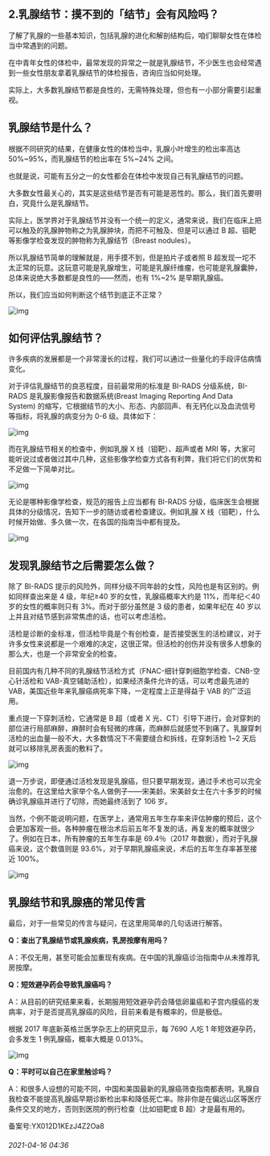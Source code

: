## 2.乳腺结节：摸不到的「结节」会有风险吗？
了解了乳腺的一些基本知识，包括乳腺的进化和解剖结构后，咱们聊聊女性在体检当中常遇到的问题。


在中青年女性的体检中，最常发现的异常之一就是乳腺结节，不少医生也会经常遇到一些女性朋友拿着乳腺结节的体检报告，咨询应当如何处理。


实际上，大多数乳腺结节都是良性的，无需特殊处理，但也有一小部分需要引起重视。


**乳腺结节是什么？**
------------


根据不同研究的结果，在健康女性的体检当中，乳腺小叶增生的检出率高达 50%~95%，而乳腺结节的检出率在 5%~24% 之间。


也就是说，可能有五分之一的女性都会在体检中发现自己有乳腺结节的问题。


大多数女性最关心的，其实是这些结节是否有可能是恶性的。那么，我们首先要明白，究竟什么是乳腺结节。


实际上，医学界对于乳腺结节并没有一个统一的定义，通常来说，我们在临床上把可以触及的乳腺肿物称之为乳腺肿块，而把不可触及、但是可以通过 B 超、钼靶等影像学检查发现的肿物称为乳腺结节（Breast nodules）。


所以乳腺结节简单的理解就是，用手摸不到，但是拍片子或者照 B 超发现一坨不太正常的玩意。这玩意可能是乳腺增生，可能是乳腺纤维瘤，也可能是乳腺囊肿，总体来说绝大多数都是良性的——然而，也有 1%~2% 是早期乳腺癌。


所以，我们应当如何判断这个结节到底正不正常？


![img](https://pic2.zhimg.com/v2-41734db1838f6d451545ac0d92e1e2d6.webp)

**如何评估乳腺结节？**
-------------


许多疾病的发展都是一个非常漫长的过程，我们可以通过一些量化的手段评估病情变化。


对于评估乳腺结节的良恶程度，目前最常用的标准是 BI-RADS 分级系统，BI-RADS 是乳腺影像报告和数据系统(Breast Imaging Reporting And Data System) 的缩写，它根据结节的大小、形态、内部回声、有无钙化以及血流信号等指标，将乳腺的病变分为 0-6 级。具体如下：


![img](https://pic2.zhimg.com/v2-096b898eb860a5897f44c494e6424538.webp)

而在乳腺结节相关的检查中，例如乳腺 X 线（钼靶）、超声或者 MRI 等，大家可能听说过或者做过其中几种，这些影像学检查方式各有利弊，我们将它们的优势和不足做一下简单对比。


![img](https://pic1.zhimg.com/v2-e644a0e72ea05c67cb71f61a1ebb5b65.webp)

无论是哪种影像学检查，规范的报告上应当都有 BI-RADS 分级，临床医生会根据具体的分级情况，告知下一步的随访或者检查建议。例如乳腺 X 线（钼靶），什么时候开始做、多久做一次，在各国的指南当中都有提及。 


![img](https://pic3.zhimg.com/v2-d13526b7de95232f8b2c6dffc82b4c69.webp)

**发现乳腺结节之后需要怎么做？**
------------------


除了 BI-RADS 提示的风险外，同样分级不同年龄的女性，风险也是有区别的。例如同样查出来是 4 级，年纪≥40 岁的女性，乳腺癌概率大约是 11%，而年纪＜40 岁的女性的概率则只有 3%。而对于部分虽然是 3 级的患者，如果年纪在 40 岁以上并且对结节感到非常焦虑的话，也可以考虑活检。


活检是诊断的金标准，但活检毕竟是个有创检查，是否接受医生的活检建议，对于许多女性来说都是一个艰难的决定，这很正常。但活检的创伤并没有很多人想象的那么大，也是一个非常安全的检查。


目前国内有几种不同的乳腺结节活检方式（FNAC-细针穿刺细胞学检查、CNB-空心针活检和 VAB-真空辅助活检），如果经济条件允许的话，可以考虑最先进的 VAB，美国近些年来乳腺癌病死率下降，一定程度上正是得益于 VAB 的广泛运用。


重点提一下穿刺活检，它通常是 B 超（或者 X 光、CT）引导下进行，会对穿刺的部位进行局部麻醉，麻醉时会有轻微的疼痛，而麻醉后就感觉不到痛了。乳腺穿刺活检的出血量一般不大，大多数情况下不需要缝合和拆线，在穿刺活检 1~2 天后就可以移除乳房表面的敷料了。


![img](https://pic4.zhimg.com/v2-a54ada1ccee26a5c31c9a4c7bc1a3a48.webp)

退一万步说，即便通过活检发现是乳腺癌，但只要早期发现，通过手术也可以完全治愈的。在这里给大家举个名人做例子——宋美龄。宋美龄女士在六十多岁的时候确诊乳腺癌并进行了切除，而她最终活到了 106 岁。


当然，个例不能说明问题，在医学上，通常用五年生存率来评估肿瘤的预后，这个会更加客观一些。各种肿瘤在根治术后前五年不复发的话，再复发的概率就很少了。例如在日本，所有肿瘤的五年生存率是 69.4％（2017 年数据），而对于乳腺癌来说，这个数值则是 93.6%，对于早期乳腺癌来说，术后的五年生存率甚至接近 100%。


![img](https://pic3.zhimg.com/v2-34366f295532328ea5ebbcbb15b0ed00.webp)

**乳腺结节和乳腺癌的常见传言**
-----------------


最后，对于一些常见的传言与疑问，在这里用简单的几句话进行解答。


**Q：查出了乳腺结节或乳腺疾病，乳房按摩有用吗？**


A：不仅无用，甚至可能会加重现有疾病。在中国的乳腺癌诊治指南中从未推荐乳房按摩。


**Q：短效避孕药会导致乳腺癌吗？**


A：从目前的研究结果来看，长期服用短效避孕药会降低卵巢癌和子宫内膜癌的发病率，对于是否提高乳腺癌的风险，目前来看是有概率的，但是极低。


根据 2017 年底新英格兰医学杂志上的研究显示，每 7690 人吃 1 年短效避孕药，会多发生 1 例乳腺癌，概率大概是 0.013%。


![img](https://pic4.zhimg.com/v2-f810ce1741b9962d98f507b4374ae2e4.webp)

**Q：平时可以自己在家里触诊吗？**


A：和很多人设想的可能不同，中国和美国最新的乳腺癌筛查指南都表明，乳腺自我检查不能提高乳腺癌早期诊断检出率和降低死亡率。除非你是在偏远山区等医疗条件交叉的地方，否则到医院的例行检查（比如钼靶或 B 超）才是最有用的。


备案号:YX012D1KEzJ4Z2Oa8


###### 2021-04-16 04:36
